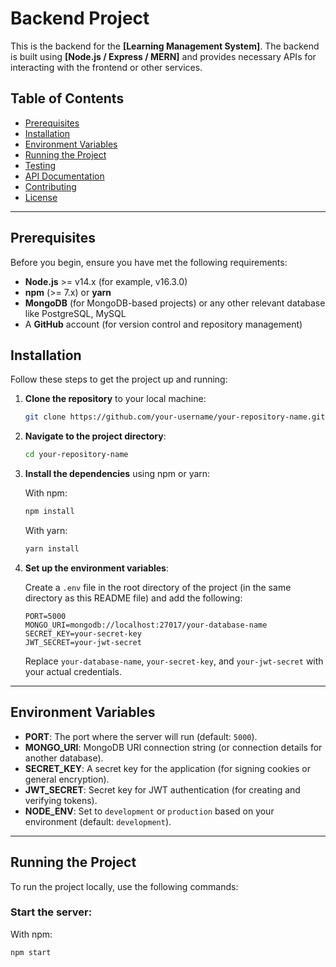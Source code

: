 # Backend Project

This is the backend for the **[Learning Management System]**. The backend is built using **[Node.js / Express / MERN]** and provides necessary APIs for interacting with the frontend or other services.

## Table of Contents
- [Prerequisites](#prerequisites)
- [Installation](#installation)
- [Environment Variables](#environment-variables)
- [Running the Project](#running-the-project)
- [Testing](#testing)
- [API Documentation](#api-documentation)
- [Contributing](#contributing)
- [License](#license)

---

## Prerequisites

Before you begin, ensure you have met the following requirements:

- **Node.js** >= v14.x (for example, v16.3.0)
- **npm** (>= 7.x) or **yarn**
- **MongoDB** (for MongoDB-based projects) or any other relevant database like PostgreSQL, MySQL
- A **GitHub** account (for version control and repository management)

## Installation

Follow these steps to get the project up and running:

1. **Clone the repository** to your local machine:

    ```bash
    git clone https://github.com/your-username/your-repository-name.git
    ```

2. **Navigate to the project directory**:

    ```bash
    cd your-repository-name
    ```

3. **Install the dependencies** using npm or yarn:

    With npm:

    ```bash
    npm install
    ```

    With yarn:

    ```bash
    yarn install
    ```

4. **Set up the environment variables**: 

    Create a `.env` file in the root directory of the project (in the same directory as this README file) and add the following:

    ```env
    PORT=5000
    MONGO_URI=mongodb://localhost:27017/your-database-name
    SECRET_KEY=your-secret-key
    JWT_SECRET=your-jwt-secret
    ```

    Replace `your-database-name`, `your-secret-key`, and `your-jwt-secret` with your actual credentials.

---

## Environment Variables

- **PORT**: The port where the server will run (default: `5000`).
- **MONGO_URI**: MongoDB URI connection string (or connection details for another database).
- **SECRET_KEY**: A secret key for the application (for signing cookies or general encryption).
- **JWT_SECRET**: Secret key for JWT authentication (for creating and verifying tokens).
- **NODE_ENV**: Set to `development` or `production` based on your environment (default: `development`).

---

## Running the Project

To run the project locally, use the following commands:

### Start the server:
With npm:

```bash
npm start
